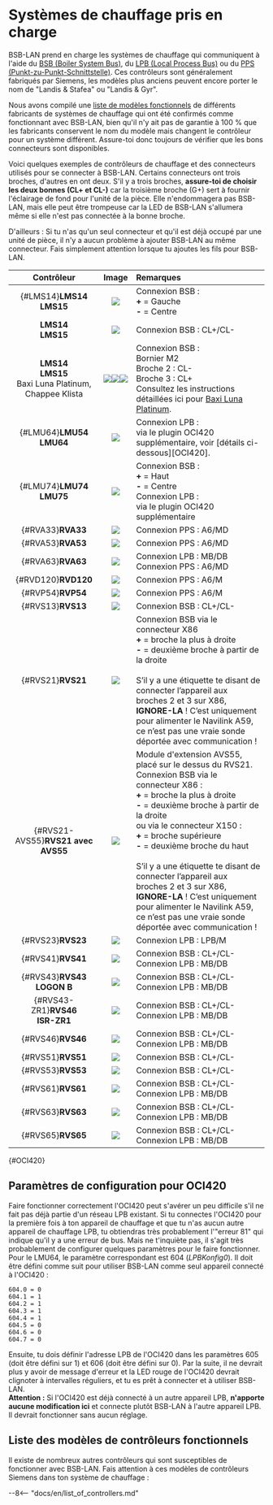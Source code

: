 # Systèmes de chauffage pris en charge

BSB-LAN prend en charge les systèmes de chauffage qui communiquent à l'aide du [BSB (Boiler System Bus)](bus_systems.md#BSB), du [LPB (Local Process Bus)](bus_systems.md#LPB) ou du [PPS (Punkt-zu-Punkt-Schnittstelle)](bus_systems.md#PPS). Ces contrôleurs sont généralement fabriqués par Siemens, les modèles plus anciens peuvent encore porter le nom de "Landis & Stafea" ou "Landis & Gyr".

Nous avons compilé une [liste de modèles fonctionnels](supported_models.md) de différents fabricants de systèmes de chauffage qui ont été confirmés comme fonctionnant avec BSB-LAN, bien qu'il n'y ait pas de garantie à 100 % que les fabricants conservent le nom du modèle mais changent le contrôleur pour un système différent. Assure-toi donc toujours de vérifier que les bons connecteurs sont disponibles.

Voici quelques exemples de contrôleurs de chauffage et des connecteurs utilisés pour se connecter à BSB-LAN. Certains connecteurs ont trois broches, d'autres en ont deux. S'il y a trois broches, **assure-toi de choisir les deux bonnes (CL+ et CL-)** car la troisième broche (G+) sert à fournir l'éclairage de fond pour l'unité de la pièce. Elle n'endommagera pas BSB-LAN, mais elle peut être trompeuse car la LED de BSB-LAN s'allumera même si elle n'est pas connectée à la bonne broche.

D'ailleurs : Si tu n'as qu'un seul connecteur et qu'il est déjà occupé par une unité de pièce, il n'y a aucun problème à ajouter BSB-LAN au même connecteur. Fais simplement attention lorsque tu ajoutes les fils pour BSB-LAN.

|Contrôleur|Image|Remarques|
|:--------:|:---:|:--------|
|[](){#LMS14}**LMS14**<br>**LMS15**|<img src="../images/LMS14.jpeg">|Connexion BSB :<br>**+** = Gauche<br>**-** = Centre|
|**LMS14**<br>**LMS15**|<img src="../images/LMS14-2.jpeg">|Connexion BSB : CL+/CL-|
|**LMS14**<br>**LMS15**<br>Baxi Luna Platinum,<br>Chappee Klista|<img src="../images/LMS15 Baxi Platinum.jpeg"><img src="../images/LMS15 Chappee Klista.jpeg"><img src="../images/LMS15 Baxi Platinum Mainboard.jpeg">|Connexion BSB :<br>Bornier M2<br>Broche 2 : CL-<br>Broche 3 : CL+<br>Consultez les instructions détaillées ici pour <a href="https://github.com/fredlcore/BSB-LAN/wiki/Special-instructions-for-special-heating-systems#js-repo-pjax-container">Baxi Luna Platinum</a>.|
|[](){#LMU64}**LMU54**<br>**LMU64**|<img src="../images/LMU64.jpeg">|Connexion LPB :<br>via le plugin OCI420 supplémentaire, voir [détails ci-dessous][OCI420].|
|[](){#LMU74}**LMU74**<br>**LMU75**|<img src="../images/LMU74.jpeg">|Connexion BSB :<br>**+** = Haut<br>**-** = Centre<br>Connexion LPB :<br>via le plugin OCI420 supplémentaire|
|[](){#RVA33}**RVA33**|<img src="../images/RVA33.jpeg">|Connexion PPS : A6/MD|
|[](){#RVA53}**RVA53**|<img src="../images/RVA53.jpeg">|Connexion PPS : A6/MD|
|[](){#RVA63}**RVA63**|<img src="../images/RVA63.jpeg">|Connexion LPB : MB/DB<br>Connexion PPS : A6/MD|
|[](){#RVD120}**RVD120**|<img src="../images/RVD120.jpeg">|Connexion PPS : A6/M|
|[](){#RVP54}**RVP54**|<img src="../images/RVP54.jpeg">|Connexion PPS : A6/M|
|[](){#RVS13}**RVS13**|<img src="../images/RVS13.jpeg">|Connexion BSB : CL+/CL-|
|[](){#RVS21}**RVS21**|<img src="../images/RVS21.jpeg">|Connexion BSB via le connecteur X86<br>**+** = broche la plus à droite<BR>**-** = deuxième broche à partir de la droite<br><br>S’il y a une étiquette te disant de connecter l’appareil aux broches 2 et 3 sur X86, **IGNORE-LA** ! C’est uniquement pour alimenter le Navilink A59, ce n’est pas une vraie sonde déportée avec communication !|
|[](){#RVS21-AVS55}**RVS21 avec AVS55**|<img src="../images/RVS21-AVS55.jpeg">|Module d'extension AVS55, placé sur le dessus du RVS21.<br>Connexion BSB via le connecteur X86 :<br>**+** = broche la plus à droite<BR>**-** = deuxième broche à partir de la droite<br>ou via le connecteur X150 :<br>**+** = broche supérieure<BR>**-** = deuxième broche du haut<br><br>S’il y a une étiquette te disant de connecter l’appareil aux broches 2 et 3 sur X86, **IGNORE-LA** ! C’est uniquement pour alimenter le Navilink A59, ce n’est pas une vraie sonde déportée avec communication !|
|[](){#RVS23}**RVS23**|<img src="../images/RVS23.jpeg">|Connexion LPB : LPB/M|
|[](){#RVS41}**RVS41**|<img src="../images/RVS41.jpeg">|Connexion BSB : CL+/CL-<br>Connexion LPB : MB/DB|
|[](){#RVS43}**RVS43<br>LOGON B**|<img src="../images/RVS43.jpeg">|Connexion BSB : CL+/CL-<br>Connexion LPB : MB/DB|
|[](){#RVS43-ZR1}**RVS46<br>ISR-ZR1**|<img src="../images/RVS46-ISR-ZR1.jpeg">|Connexion BSB : CL+/CL-<br>Connexion LPB : MB/DB|
|[](){#RVS46}**RVS46**|<img src="../images/RVS46.jpeg">|Connexion BSB : CL+/CL-<br>Connexion LPB : MB/DB|
|[](){#RVS51}**RVS51**|<img src="../images/RVS51.jpeg">|Connexion BSB : CL+/CL-|
|[](){#RVS53}**RVS53**|<img src="../images/RVS53.jpeg">|Connexion BSB : CL+/CL-|
|[](){#RVS61}**RVS61**|<img src="../images/RVS61.jpeg">|Connexion BSB : CL+/CL-<br>Connexion LPB : MB/DB|
|[](){#RVS63}**RVS63**|<img src="../images/RVS63.jpeg">|Connexion BSB : CL+/CL-<br>Connexion LPB : MB/DB|
|[](){#RVS65}**RVS65**|<img src="../images/RVS65.jpeg">|Connexion BSB : CL+/CL-<br>Connexion LPB : MB/DB|

[](){#OCI420}
## Paramètres de configuration pour OCI420 ##

Faire fonctionner correctement l'OCI420 peut s'avérer un peu difficile s'il ne fait pas déjà partie d'un réseau LPB existant. Si tu connectes l'OCI420 pour la première fois à ton appareil de chauffage et que tu n'as aucun autre appareil de chauffage LPB, tu obtiendras très probablement l'"erreur 81" qui indique qu'il y a une erreur de bus. Mais ne t'inquiète pas, il s'agit très probablement de configurer quelques paramètres pour le faire fonctionner. Pour le LMU64, le paramètre correspondant est 604 (_LPBKonfig0_). Il doit être défini comme suit pour utiliser BSB-LAN comme seul appareil connecté à l'OCI420 :
```
604.0 = 0
604.1 = 1
604.2 = 1
604.3 = 1
604.4 = 1
604.5 = 0
604.6 = 0
604.7 = 0
```

Ensuite, tu dois définir l'adresse LPB de l'OCI420 dans les paramètres 605 (doit être défini sur 1) et 606 (doit être défini sur 0). Par la suite, il ne devrait plus y avoir de message d'erreur et la LED rouge de l'OCI420 devrait clignoter à intervalles réguliers, et tu es prêt à connecter et à utiliser BSB-LAN.  
**Attention :** Si l'OCI420 est déjà connecté à un autre appareil LPB, **n'apporte aucune modification ici** et connecte plutôt BSB-LAN à l'autre appareil LPB. Il devrait fonctionner sans aucun réglage.

## Liste des modèles de contrôleurs fonctionnels

Il existe de nombreux autres contrôleurs qui sont susceptibles de fonctionner avec BSB-LAN. Fais attention à ces modèles de contrôleurs Siemens dans ton système de chauffage :

--8<-- "docs/en/list_of_controllers.md"
